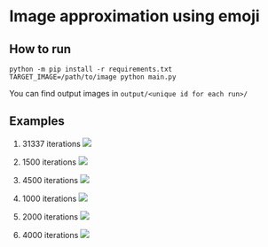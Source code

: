 Image approximation using emoji
===

## How to run

```
python -m pip install -r requirements.txt
TARGET_IMAGE=/path/to/image python main.py
```

You can find output images in `output/<unique id for each run>/`

## Examples

1. 31337 iterations
![](images/gif/haskell.gif)

2. 1500 iterations
![](images/gif/inno.gif)

2. 4500 iterations
![](images/gif/cat_vector.gif)

3. 1000 iterations
![](images/gif/creeper.gif)

4. 2000 iterations
![](images/gif/minion.gif)

4. 4000 iterations
![](images/gif/lenna.gif)
